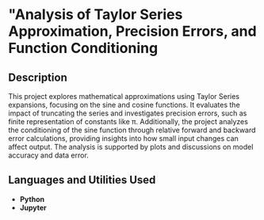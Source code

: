 <h1>"Analysis of Taylor Series Approximation, Precision Errors, and Function Conditioning</h1>

<h2>Description</h2>
This project explores mathematical approximations using Taylor Series expansions, focusing on the sine and cosine functions. It evaluates the impact of truncating the series and investigates precision errors, such as finite representation of constants like π. Additionally, the project analyzes the conditioning of the sine function through relative forward and backward error calculations, providing insights into how small input changes can affect output. The analysis is supported by plots and discussions on model accuracy and data error.
<br />


<h2>Languages and Utilities Used</h2>

- <b>Python</b> 
- <b>Jupyter</b>

<!--
 ```diff
- text in red
+ text in green
! text in orange
# text in gray
@@ text in purple (and bold)@@
```
--!>
